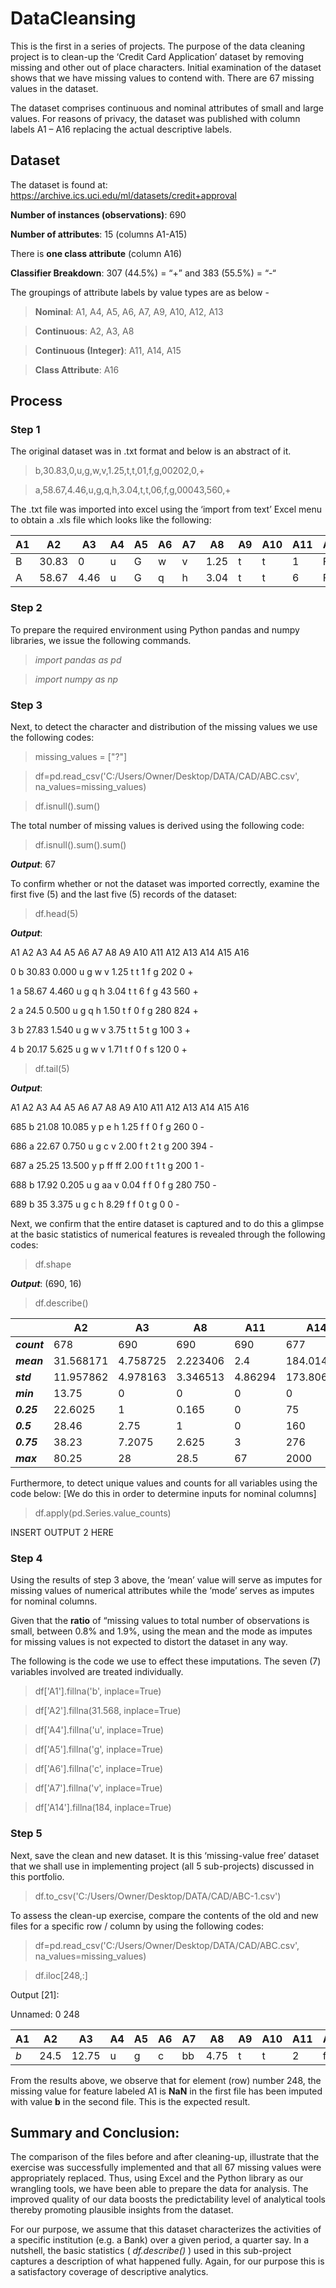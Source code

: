 # DataCleansing
This is the first in a series of projects. The purpose of the data cleaning project is to clean-up the ‘Credit Card Application’ dataset by removing missing and other out of place characters. Initial examination of the dataset shows that we have missing values to contend with. There are 67 missing values in the dataset.

The dataset comprises continuous and nominal attributes of small and large values. For reasons of privacy, the dataset was published with column labels A1 – A16 replacing the actual descriptive labels.


## Dataset
The dataset is found at: https://archive.ics.uci.edu/ml/datasets/credit+approval 

**Number of instances (observations)**: 690

**Number of attributes**: 15 (columns A1-A15)

There is **one class attribute** (column A16) 

**Classifier Breakdown**: 307 (44.5%) =  “+” and 383 (55.5%) = “-“


The groupings of attribute labels by value types are as below - 

>  **Nominal**:              A1, A4, A5, A6, A7, A9, A10, A12, A13
  
>  **Continuous**:           A2, A3, A8
  
>  **Continuous (Integer)**: A11, A14, A15
  
>  **Class Attribute**:      A16


## Process

### Step 1

The original dataset was in .txt format and below is an abstract of it.

> b,30.83,0,u,g,w,v,1.25,t,t,01,f,g,00202,0,+

> a,58.67,4.46,u,g,q,h,3.04,t,t,06,f,g,00043,560,+

The .txt file was imported into excel using the ‘import from text’ Excel menu to obtain a .xls file which looks like the following:

| A1 | A2 | A3 | A4 | A5 | A6 | A7 | A8 | A9 | A10 | A11 | A12 | A13 | A14 | A15 | A16
| --- | --- | --- | --- | --- | --- | --- | --- | --- | --- | --- | --- | --- | --- | --- | --- |
| B | 30.83 | 0 | u | G | w | v | 1.25 | t | t | 1 | F | g | 202 | 0 | + |
| A | 58.67 | 4.46 | u | G | q | h | 3.04 | t | t | 6 | F | g | 43 | 560 | + |


### Step 2
To prepare the required environment using Python pandas and numpy libraries, we issue the following commands.

> *import pandas as pd*

> *import numpy as np*

### Step 3
Next, to detect the character and distribution of the missing values we use the following codes:

> missing_values = ["?"]

> df=pd.read_csv('C:/Users/Owner/Desktop/DATA/CAD/ABC.csv', na_values=missing_values)

> df.isnull().sum()

The total number of missing values is derived using the following code:

> df.isnull().sum().sum()

**_Output_**: 67

To confirm whether or not the dataset was imported correctly, examine the first five (5) and the last five (5) records of the dataset:

> df.head(5)

**_Output_**:

A1 A2 A3 A4 A5 A6 A7 A8 A9 A10 A11 A12 A13 A14 A15 A16

0 b 30.83 0.000 u g w v 1.25 t t 1 f g 202 0 +

1 a 58.67 4.460 u g q h 3.04 t t 6 f g 43 560 +

2 a 24.5 0.500 u g q h 1.50 t f 0 f g 280 824 +

3 b 27.83 1.540 u g w v 3.75 t t 5 t g 100 3 +

4 b 20.17 5.625 u g w v 1.71 t f 0 f s 120 0 +

> df.tail(5)

**_Output_**:

A1 A2 A3 A4 A5 A6 A7 A8 A9 A10 A11 A12 A13 A14 A15 A16

685 b 21.08 10.085 y p e h 1.25 f f 0 f g 260 0 -

686 a 22.67 0.750 u g c v 2.00 f t 2 t g 200 394 -

687 a 25.25 13.500 y p ff ff 2.00 f t 1 t g 200 1 -

688 b 17.92 0.205 u g aa v 0.04 f f 0 f g 280 750 -

689 b 35 3.375 u g c h 8.29 f f 0 t g 0 0 -

Next, we confirm that the entire dataset is captured and to do this a glimpse at the basic statistics of numerical features is revealed through the following codes:

> df.shape

**_Output_**: (690, 16)

> df.describe()

| 	| A2	| A3	| A8	| A11	| A14	| A15 |
| ---	| ---	| ---	| ---	| ---	| ---	| --- |
| **_count_**	| 678	| 690	| 690	| 690	| 677	| 690 |
| **_mean_**	| 31.568171	| 4.758725	| 2.223406	| 2.4	| 184.014771	| 1017.385507 |
| **_std_**	| 11.957862	| 4.978163	| 3.346513	| 4.86294	| 173.806768	| 5210.102598 |
| **_min_**	| 13.75	| 0	| 0	| 0	| 0	| 0 |
| **_0.25_**	| 22.6025	| 1	| 0.165	| 0	| 75	| 0 |
| **_0.5_**	| 28.46	| 2.75	| 1	| 0	| 160	| 5 |
| **_0.75_**	| 38.23	| 7.2075	| 2.625	| 3	| 276	| 395.5 |
| **_max_**	| 80.25	| 28	| 28.5	| 67	| 2000	| 100000 |


Furthermore, to detect unique values and counts for all variables using the code below: 
[We do this in order to determine inputs for nominal columns]

> df.apply(pd.Series.value_counts) 

INSERT OUTPUT 2 HERE

### Step 4
Using the results of step 3 above, the ‘mean’ value will serve as imputes for missing values of numerical attributes while the ‘mode’ serves as imputes for nominal columns.

Given that the **ratio** of “missing values to total number of observations is small, between 0.8% and 1.9%, using the mean and the mode as imputes for missing values is not expected to distort the dataset in any way.

The following is the code we use to effect these imputations. The seven (7) variables involved are treated individually.

> df['A1'].fillna('b', inplace=True)

> df['A2'].fillna(31.568, inplace=True)

> df['A4'].fillna('u', inplace=True)

> df['A5'].fillna('g', inplace=True)

> df['A6'].fillna('c', inplace=True)

> df['A7'].fillna('v', inplace=True)

> df['A14'].fillna(184, inplace=True)

### Step 5
Next, save the clean and new dataset. It is this ‘missing-value free’ dataset that we shall use in implementing project (all 5 sub-projects) discussed in this portfolio.

> df.to_csv('C:/Users/Owner/Desktop/DATA/CAD/ABC-1.csv')

To assess the clean-up exercise, compare the contents of the old and new files for a specific row / column by using the following codes:

> df=pd.read_csv('C:/Users/Owner/Desktop/DATA/CAD/ABC.csv', na_values=missing_values)

> df.iloc[248,:]

Output [21]:

Unnamed: 0 248 

| A1 | A2 | A3 | A4 | A5 | A6 | A7 | A8 | A9 | A10 | A11 | A12 | A13 | A14 | A15 | A16
| --- | --- | --- | --- | --- | --- | --- | --- | --- | --- | --- | --- | --- | --- | --- | --- |
| _*b*_ | 24.5 | 12.75 | u | g | c | bb | 4.75 | t | t | 2 | f | g | 73 | 444 | + |

From the results above, we observe that for element (row) number 248, the missing value for feature labeled A1 is **NaN** in the first file has been imputed with value **b** in the second file. This is the expected result.

## Summary and Conclusion:

The comparison of the files before and after cleaning-up, illustrate that the exercise was successfully implemented and that all 67 missing values were appropriately replaced. Thus, using Excel and the Python library as our wrangling tools, we have been able to prepare the data for analysis. The improved quality of our data boosts the predictability level of analytical tools thereby promoting plausible insights from the dataset.

For our purpose, we assume that this dataset characterizes the activities of a specific institution (e.g. a Bank) over a given period, a quarter say. In a nutshell, the basic statistics ( *df.describe()* ) used in this sub-project captures a description of what happened fully. Again, for our purpose this is a satisfactory coverage of descriptive analytics. 
